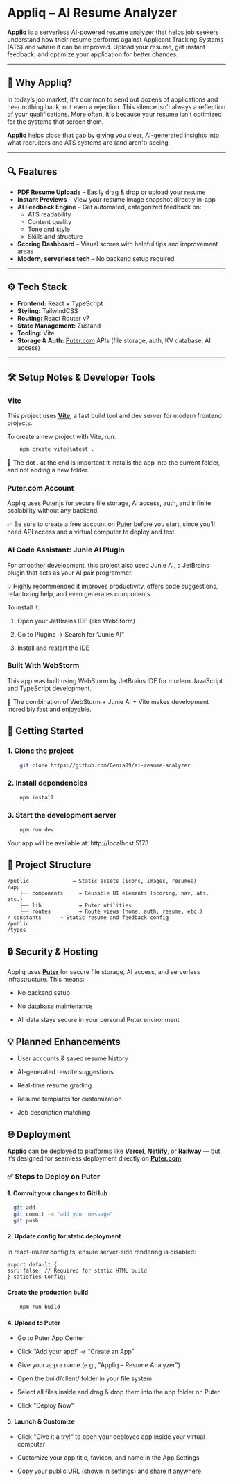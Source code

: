 # Appliq – AI Resume Analyzer

**Appliq** is a serverless AI-powered resume analyzer that helps job seekers understand how their resume performs against Applicant Tracking Systems (ATS) and where it can be improved. Upload your resume, get instant feedback, and optimize your application for better chances.

---

## 📌 Why Appliq?

In today’s job market, it's common to send out dozens of applications and hear nothing back, not even a rejection. This silence isn’t always a reflection of your qualifications. More often, it's because your resume isn't optimized for the systems that screen them.

**Appliq** helps close that gap by giving you clear, AI-generated insights into what recruiters and ATS systems are (and aren't) seeing.

---

## 🔍 Features

- **PDF Resume Uploads** – Easily drag & drop or upload your resume
- **Instant Previews** – View your resume image snapshot directly in-app
- **AI Feedback Engine** – Get automated, categorized feedback on:
  - ATS readability
  - Content quality
  - Tone and style
  - Skills and structure
- **Scoring Dashboard** – Visual scores with helpful tips and improvement areas
- **Modern, serverless tech** – No backend setup required

---

## ⚙️ Tech Stack

- **Frontend:** React + TypeScript
- **Styling:** TailwindCSS
- **Routing:** React Router v7
- **State Management:** Zustand
- **Tooling:** Vite
- **Storage & Auth:** [Puter.com](https://puter.com) APIs (file storage, auth, KV database, AI access)

---

## 🛠️ Setup Notes & Developer Tools

### Vite

This project uses [**Vite**](https://vite.dev), a fast build tool and dev server for modern frontend projects.

To create a new project with Vite, run:

```bash
    npm create vite@latest .
```
📝 The dot . at the end is important it installs the app into the current folder, and not adding a new folder.

### Puter.com Account
Appliq uses Puter.js for secure file storage, AI access, auth, and infinite scalability without any backend.

✅ Be sure to create a free account on [Puter](https://puter.com) before you start, since you’ll need API access and a virtual computer to deploy and test.

### AI Code Assistant: Junie AI Plugin
For smoother development, this project also used Junie AI, a JetBrains plugin that acts as your AI pair programmer.

💡 Highly recommended it improves productivity, offers code suggestions, refactoring help, and even generates components.

To install it:

1. Open your JetBrains IDE (like WebStorm)

2. Go to Plugins → Search for “Junie AI”

3. Install and restart the IDE

### Built With WebStorm
This app was built using WebStorm by JetBrains IDE for modern JavaScript and TypeScript development.

🧠 The combination of WebStorm + Junie AI + Vite makes development incredibly fast and enjoyable.


## 🚀 Getting Started

### 1. Clone the project

```bash
    git clone https://github.com/Genia89/ai-resume-analyzer
```

### 2. Install dependencies

``` bash
    npm install
```
### 3. Start the development server
``` bash
    npm run dev
```
Your app will be available at: http://localhost:5173

## 📁 Project Structure
```
/public              → Static assets (icons, images, resumes)
/app
    ├── components     → Reusable UI elements (scoring, nav, ats, etc.)
    ├── lib            → Puter utilities
    ├── routes         → Route views (home, auth, resume, etc.)
/ constants      → Static resume and feedback config
/public     
/types     
```

## 🔒 Security & Hosting

Appliq uses [**Puter**](https://puter.com) for secure file storage, AI access, and serverless infrastructure. This means:

- No backend setup

- No database maintenance

- All data stays secure in your personal Puter environment

## 💡 Planned Enhancements
-  User accounts & saved resume history

-  AI-generated rewrite suggestions

-  Real-time resume grading

-  Resume templates for customization

-  Job description matching

## 🌐 Deployment

**Appliq** can be deployed to platforms like **Vercel**, **Netlify**, or **Railway** — but it’s designed for seamless deployment directly on [**Puter.com**](https://puter.com).

### ✅ Steps to Deploy on Puter

#### 1. Commit your changes to GitHub

```bash
  git add .
  git commit -m "add your message"
  git push
```
  #### 2. Update config for static deployment
  In react-router.config.ts, ensure server-side rendering is disabled:
```
export default {
ssr: false, // Required for static HTML build
} satisfies Config;
```

#### Create the production build
``` bash
    npm run build
```

#### 4. Upload to Puter
- Go to Puter App Center

- Click “Add your app!” → “Create an App”

- Give your app a name (e.g., "Appliq – Resume Analyzer")

- Open the build/client/ folder in your file system

- Select all files inside and drag & drop them into the app folder on Puter

- Click "Deploy Now"

#### 5. Launch & Customize
- Click "Give it a try!" to open your deployed app inside your virtual computer

- Customize your app title, favicon, and name in the App Settings

- Copy your public URL (shown in settings) and share it anywhere